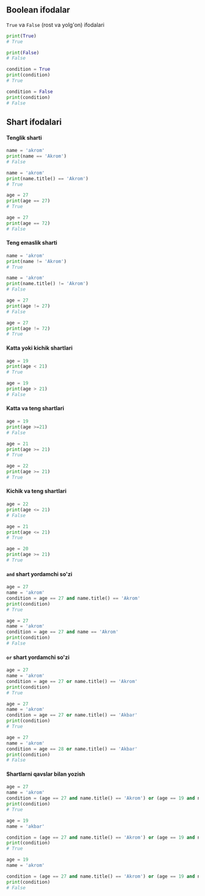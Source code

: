 ## Boolean ifodalar

`True` va `False` (rost va yolg'on) ifodalari

```python
print(True)
# True
```

```python
print(False)
# False
```

```python
condition = True
print(condition)
# True
```

```python
condition = False
print(condition)
# False
```

## Shart ifodalari

#### Tenglik sharti

```python
name = 'akrom'
print(name == 'Akrom')
# False
```

```python
name = 'akrom'
print(name.title() == 'Akrom')
# True
```

```python
age = 27
print(age == 27)
# True
```

```python
age = 27
print(age == 72)
# False
```

#### Teng emaslik sharti

```python
name = 'akrom'
print(name != 'Akrom')
# True
```

```python
name = 'akrom'
print(name.title() != 'Akrom')
# False
```

```python
age = 27
print(age != 27)
# False
```

```python
age = 27
print(age != 72)
# True
```

#### Katta yoki kichik shartlari

```python
age = 19
print(age < 21)
# True
```

```python
age = 19
print(age > 21)
# False
```

#### Katta va teng shartlari

```python
age = 19
print(age >=21)
# False
```

```python
age = 21
print(age >= 21)
# True
```

```python
age = 22
print(age >= 21)
# True
```

#### Kichik va teng shartlari

```python
age = 22
print(age <= 21)
# False
```

```python
age = 21
print(age <= 21)
# True
```

```python
age = 20
print(age >= 21)
# True
```

#### `and` shart yordamchi so'zi

```python
age = 27
name = 'akrom'
condition = age == 27 and name.title() == 'Akrom'
print(condition)
# True
```

```python
age = 27
name = 'akrom'
condition = age == 27 and name == 'Akrom'
print(condition)
# False
```

#### `or` shart yordamchi so'zi

```python
age = 27
name = 'akrom'
condition = age == 27 or name.title() == 'Akrom'
print(condition)
# True
```

```python
age = 27
name = 'akrom'
condition = age == 27 or name.title() == 'Akbar'
print(condition)
# True
```

```python
age = 27
name = 'akrom'
condition = age == 28 or name.title() == 'Akbar'
print(condition)
# False
```

#### Shartlarni qavslar bilan yozish

```python
age = 27
name = 'akrom'
condition = (age == 27 and name.title() == 'Akrom') or (age == 19 and name.title() == 'Akbar')
print(condition)
# True
```

```python
age = 19
name = 'akbar'

condition = (age == 27 and name.title() == 'Akrom') or (age == 19 and name.title() == 'Akbar')
print(condition)
# True
```

```python
age = 19
name = 'akrom'

condition = (age == 27 and name.title() == 'Akrom') or (age == 19 and name.title() == 'Akbar')
print(condition)
# False
```

<!--
## if shart amali

Dasturlashda holarni biror bir shart asosida tekshirish va shu tekshiruv asosida keyingi qaysi amallarni bajarishni belgilab olish odatiy holatdir. Python dasturlash tilida bu amal `if` shart amali yordamida amalga oshiriladi.

#### misol 1 (String)

#### misol 1 (String)

```python
boy_or_girl = 'boy'

if boy_or_girl == 'boy':
    print('He is a', boy_or_girl)
else:
    print('She is a', boy_or_girl)
```

#### misol 2
-->
<!--
## Funksiyalar

Funksiya bu ma'lum bir vazifani bajaruvchi va o'z nomiga ega bo'lgan maxsus blokka olingan kodga aytiladi. Funksiya yordamida dasturda tez-tez takrorlanuvchi bir xil vazifani bajaruvchi kodlarni qayta-qayta yozishning oldini olish mumkin. Yani biror vazifani bajaruvchi kod yozishga to'g'ri kelganda shu vazifani bajaruvchi funksiyani chaqirish kifoya. Buning uchun dasturning biror qismida funksiya yaratiladi va shu funksiyaga ihtiyoj tug'ilganda uni chaqirib bajarilishi kerak bo'lgan vazifa unga yuklanadi.
-->
<!--
#### Funksiyani yaratish

Python dasturlash tilida funksiya `def` maxsus so'zi yordamida ifodalanadi. _def_ maxsus so'zi funksiya yaratilayotganligini ifodalaydi va _def_ dan so'ng `funksiyaning nomi` beriladi. Funksiyaning nomidan so'ng `()`(qavs) ochib yopiladi va `:`(ikki nuqta) qo'yish orqali funksiyani ifodalash yakunlanadi. Ikki nuqtadan keyingi kodning blok qismi funksiyaning `tana`si hisoblanadi va qachonki funksiyaga murojat qilinganda funksiya tanasi ishga tushadi. Funksiya yaratilish davomida qavslar bo'sh bolishi mumkin (quyidagi 1-misol kabi), yoki funksiyaning qavslari o'z ichiga biror bilan ma'lumotni ham olishi mumkin (quyidagi 2-misol kabi). Bu haqida qiyingi qismlarda to'liqroq ma'lumot beriladi.

```python
def func():
    w = "Bu shunchaki oddiy funksiya."
    print(w)
```

```python
def func(w):
    print(w)
```

#### Funksiyaga murojaat qilish

Yaratilgan funksiyaga muroajaat shu funksiyaning nomi va qavslarni yozish orqali amalga oshiriladi.

```python
func()
>>> Bu shunchaki oddiy funksiya
```

Yuqorida funksiyani chaqirdik va chaqirilgan funksiya o'z tanasini ishga tushirish orqali _\'Bu shunchaki oddiy funksiya.\'_ degan gapni chop etdi.

Qavslar orasida ma'lumot qabul qiluvchi funksiyaga esa quydagicha murojaat qilinadi.

```python
word = "Bu shunchaki oddiy funksiya."
func(word)
>>> Bu shunchaki oddiy funksiya.
```

Funksiya qavslari orasidagi _word_ o'zgaruvchisi orqali qiymat qabul qilda va shu qiymatni o'z tanasida qayta ishlab _\'Bu shunchaki oddiy funksiya.\'_ deb chop qildi. _\'word\'_ o'zgaruvchisiga biror bir qiymatni berish orqali istagan boshqa so'zni funksiyaga uzatishimiz va shu so'zni fuksiya yordamida chop qilishimiz mumkin.

```python
word = "Bu endi shunchaki oddiy funksiya emas."
func(word)
>>> Bu endi shunchaki oddiy funksiya emas.
```

-->

<!-- ## Kitoblar tarjimasi

1. [Python Crash Course](https://martianvenusian.github.io/python-crash-course/)

2. Python Cookbook -->
